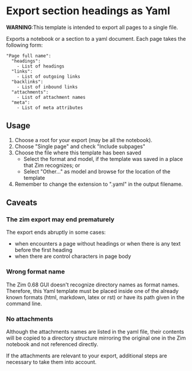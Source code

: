 # Export section headings as Yaml

**WARNING**:This template is intended to export all pages to a single file.

Exports a notebook or a section to a yaml document. Each page takes the
following form:

    "Page full name":
      "headings":
        - List of headings
      "links":
        - List of outgoing links
      "backlinks":
        - List of inbound links
      "attachments":
        - List of attachment names
      "meta":
        - List of meta attributes


## Usage

1. Choose a root for your export (may be all the notebook).
1. Choose "Single page" and check "Include subpages"
1. Choose the file where this template has been saved
    - Select the format and model, if the template was saved in
      a place that Zim recognizes; or
    - Select "Other..." as model and browse for the location
      of the template
1. Remember to change the extension to ".yaml" in the output filename.

## Caveats

### The zim export may end prematurely

The export ends abruptly in some cases:
- when encounters a page without headings or when there is any text before the first heading
- when there are control characters in page body

### Wrong format name

The Zim 0.68 GUI doesn't recognize directory names as format names.
Therefore, this Yaml template must be placed inside one of the
already known formats (html, markdown, latex or rst) or
have its path given in the command line.

### No attachments
Although the attachments names are listed in the yaml file, their contents 
will be copied to a directory structure mirroring the original one in the Zim notebook
and not referenced directly.

If the attachments are relevant to your export, additional steps are 
necessary to take them into account.

